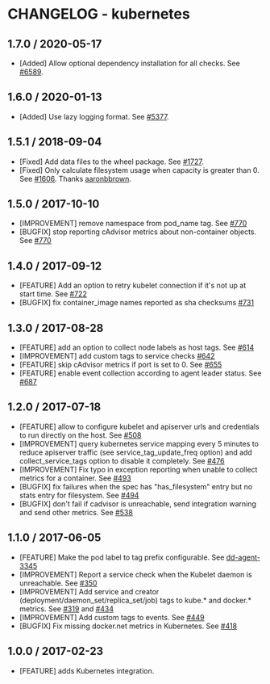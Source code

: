 # CHANGELOG - kubernetes

## 1.7.0 / 2020-05-17

* [Added] Allow optional dependency installation for all checks. See [#6589](https://github.com/DataDog/integrations-core/pull/6589).

## 1.6.0 / 2020-01-13

* [Added] Use lazy logging format. See [#5377](https://github.com/DataDog/integrations-core/pull/5377).

## 1.5.1 / 2018-09-04

* [Fixed] Add data files to the wheel package. See [#1727][1].
* [Fixed] Only calculate filesystem usage when capacity is greater than 0. See [#1606][2]. Thanks [aaronbbrown][3].

## 1.5.0 / 2017-10-10

* [IMPROVEMENT] remove namespace from pod_name tag. See [#770][4]
* [BUGFIX] stop reporting cAdvisor metrics about non-container objects. See [#770][4]

## 1.4.0 / 2017-09-12

* [FEATURE] Add an option to retry kubelet connection if it's not up at start time. See [#722][5]
* [BUGFIX] fix container_image names reported as sha checksums [#731][6]

## 1.3.0 / 2017-08-28

* [FEATURE] add an option to collect node labels as host tags. See [#614][7]
* [IMPROVEMENT] add custom tags to service checks [#642][8]
* [FEATURE] skip cAdvisor metrics if port is set to 0. See [#655][9]
* [FEATURE] enable event collection according to agent leader status. See [#687][10]

## 1.2.0 / 2017-07-18

* [FEATURE] allow to configure kubelet and apiserver urls and credentials to run directly on the host. See [#508][11]
* [IMPROVEMENT] query kubernetes service mapping every 5 minutes to reduce apiserver traffic (see service_tag_update_freq option) and add collect_service_tags option to disable it completely. See [#476][12]
* [IMPROVEMENT] Fix typo in exception reporting when unable to collect metrics for a container. See [#493][13]
* [BUGFIX] fix failures when the spec has "has_filesystem" entry but no stats entry for filesystem. See [#494][14]
* [BUGFIX] don't fail if cadvisor is unreachable, send integration warning and send other metrics. See [#538][15]

## 1.1.0 / 2017-06-05

* [FEATURE] Make the pod label to tag prefix configurable. See [dd-agent-3345][16]
* [IMPROVEMENT] Report a service check when the Kubelet daemon is unreachable. See [#350][17]
* [IMPROVEMENT] Add service and creator (deployment/daemon_set/replica_set/job) tags to kube.* and docker.* metrics. See [#319][18] and [#434][19]
* [IMPROVEMENT] Add custom tags to events. See [#449][20]
* [BUGFIX] Fix missing docker.net metrics in Kubernetes. See [#418][21]

## 1.0.0 / 2017-02-23

* [FEATURE] adds Kubernetes integration.

<!--- The following link definition list is generated by PimpMyChangelog --->
[1]: https://github.com/DataDog/integrations-core/pull/1727
[2]: https://github.com/DataDog/integrations-core/pull/1606
[3]: https://github.com/aaronbbrown
[4]: https://github.com/DataDog/integrations-core/issues/770
[5]: https://github.com/DataDog/integrations-core/issues/722
[6]: https://github.com/DataDog/integrations-core/issues/731
[7]: https://github.com/DataDog/integrations-core/issues/614
[8]: https://github.com/DataDog/integrations-core/issues/642
[9]: https://github.com/DataDog/integrations-core/issues/655
[10]: https://github.com/DataDog/integrations-core/issues/687
[11]: https://github.com/DataDog/integrations-core/issues/508
[12]: https://github.com/DataDog/integrations-core/issues/476
[13]: https://github.com/DataDog/integrations-core/issues/493
[14]: https://github.com/DataDog/integrations-core/issues/494
[15]: https://github.com/DataDog/integrations-core/issues/538
[16]: https://github.com/DataDog/dd-agent/pull/3345
[17]: https://github.com/DataDog/integrations-core/issues/350
[18]: https://github.com/DataDog/integrations-core/issues/319
[19]: https://github.com/DataDog/integrations-core/issues/434
[20]: https://github.com/DataDog/integrations-core/issues/449
[21]: https://github.com/DataDog/integrations-core/issues/418
